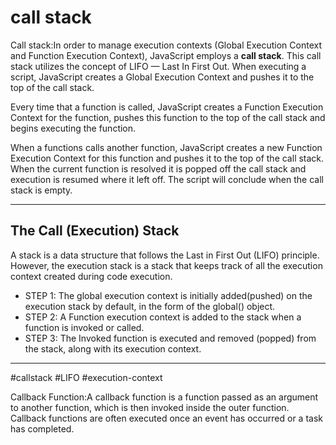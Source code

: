# call stack
Call stack:In order to manage execution contexts (Global Execution Context and Function Execution Context), JavaScript employs a ****call stack****. This call stack utilizes the concept of LIFO — Last In First Out. When executing a script, JavaScript creates a Global Execution Context and pushes it to the top of the call stack.

Every time that a function is called, JavaScript creates a Function Execution Context for the function, pushes this function to the top of the call stack and begins executing the function.

When a functions calls another function, JavaScript creates a new Function Execution Context for this function and pushes it to the top of the call stack. When the current function is resolved it is popped off the call stack and execution is resumed where it left off. The script will conclude when the call stack is empty.
***
## The Call (Execution) Stack

A stack is a data structure that follows the Last in First Out (LIFO) principle. However, the execution stack is a stack that keeps track of all the execution context created during code execution.

-   STEP 1: The global execution context is initially added(pushed) on the execution stack by default, in the form of the global() object.
-   STEP 2: A Function execution context is added to the stack when a function is invoked or called.
-   STEP 3: The Invoked function is executed and removed (popped) from the stack, along with its execution context.
***

  
#callstack #LIFO
#execution-context 



  

Callback Function:A callback function is a function passed as an argument to another function, which is then invoked inside the outer function. Callback functions are often executed once an event has occurred or a task has completed.